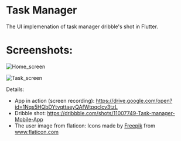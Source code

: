 # Task Manager

The UI implemenation of task manager dribble's shot in Flutter.

# Screenshots:
![Home_screen](https://github.com/vivek2089/flutter-template-task-manager/blob/master/screenshots/home_screen.PNG)

![Task_screen](https://github.com/vivek2089/flutter-template-task-manager/blob/master/screenshots/task_screen.PNG)

Details:
* App in action (screen recording): https://drive.google.com/open?id=1Nqs5HQbDYtvqttaeyQAfWtpqclcv3tzL
* Dribble shot: https://dribbble.com/shots/11007749-Task-manager-Mobile-App
* The user image from flaticon:
	Icons made by <a href="https://www.flaticon.com/authors/freepik" title="Freepik">Freepik</a> from <a href="https://www.flaticon.com/" title="Flaticon"> www.flaticon.com</a> 
